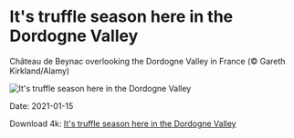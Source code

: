 # It's truffle season here in the Dordogne Valley

Château de Beynac overlooking the Dordogne Valley in France (© Gareth Kirkland/Alamy)

![It's truffle season here in the Dordogne Valley](https://bing.com/th?id=OHR.ChateauBeynac_EN-US4661331709_UHD.jpg&rf=LaDigue_UHD.jpg&pid=hp&w=1024&h=576)

Date: 2021-01-15

Download 4k: [It's truffle season here in the Dordogne Valley](https://bing.com/th?id=OHR.ChateauBeynac_EN-US4661331709_UHD.jpg&rf=LaDigue_UHD.jpg&pid=hp&w=3840&h=2160)

